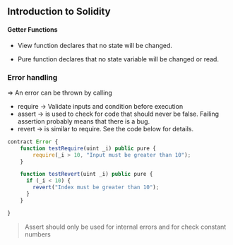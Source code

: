 ## Introduction to Solidity

#### Getter Functions
- View function declares that no state will be changed.

- Pure function declares that no state variable will be changed or read.


### Error handling
=> An error can be thrown by calling 
 - require ->  Validate inputs and condition before execution
 - assert -> is used to check for code that should never be false. Failing assertion probably means that there is a bug.
 - revert -> is similar to require. See the code below for details.
  
```js
contract Error {
    function testRequire(uint _i) public pure {
        require(_i > 10, "Input must be greater than 10");
    }

    function testRevert(uint _i) public pure {
      if (_i < 10) {
        revert("Index must be greater than 10");
      }
    }

}
```

> Assert should only be used for internal errors and for check constant numbers



